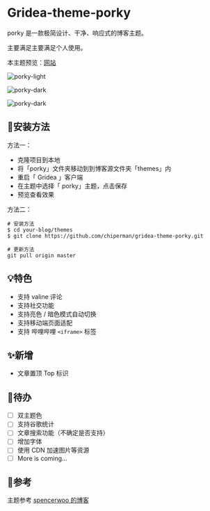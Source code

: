 # Gridea-theme-porky

porky 是一款极简设计、干净、响应式的博客主题。

主要满足主要满足个人使用。

本主题预览：[网站](!https://chiperman.github.io/)

![porky-light](https://cdn.jsdelivr.net/gh/chiperman/Photos-storage@master/porky/porky-light.png)

![porky-dark](https://cdn.jsdelivr.net/gh/chiperman/Photos-storage@master/porky/porky-dark.png)

![porky-dark](https://cdn.jsdelivr.net/gh/chiperman/Photos-storage@master/porky/mobile.jpg)

## 🔧安装方法

方法一：

- 克隆项目到本地
- 将「porky」文件夹移动到到博客源文件夹「themes」内
- 重启「 Gridea 」客户端
- 在主题中选择「 porky」主题，点击保存
- 预览查看效果

方法二：

```
# 安装方法
$ cd your-blog/themes
$ git clone https://github.com/chiperman/gridea-theme-porky.git

# 更新方法
git pull origin master
```

## 💡特色

- 支持 valine 评论
- 支持社交功能
- 支持亮色 / 暗色模式自动切换
- 支持移动端页面适配
- 支持 哔哩哔哩 `<iframe>` 标签

## :sparkles:新增

- 文章置顶 Top 标识

## 📜待办

- [ ] 双主题色
- [ ] 支持谷歌统计
- [ ] 文章搜索功能（不确定是否支持）
- [ ] 增加字体
- [ ] 使用 CDN 加速图片等资源
- [ ] More is coming…

## 📎参考

主题参考 [spencerwoo 的博客](!https://blog.spencerwoo.com/)
